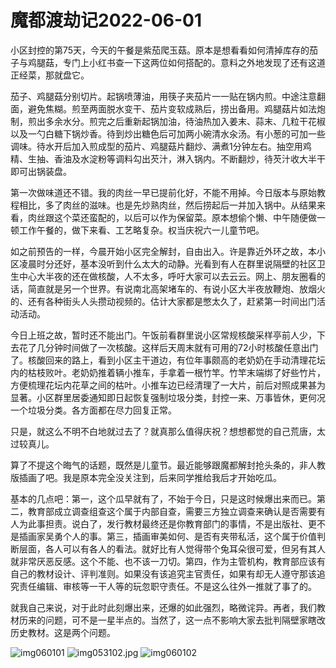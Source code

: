 # 魔都渡劫记2022-06-01

小区封控的第75天，今天的午餐是紫茄爬玉菇。原本是想看看如何清掉库存的茄子与鸡腿菇，专门上小红书查一下这两位如何搭配的。意料之外地发现了还有这道正经菜，那就盘它。

茄子、鸡腿菇分别切片。起锅喷薄油，用筷子夹茄片一一贴在锅内煎。中途注意翻面，避免焦糊。煎至两面脱水变干、茄片变软成熟后，捞出备用。鸡腿菇片如法炮制，煎出多余水分。煎完之后重新起锅加油，待油热加入姜末、蒜末、几粒干花椒以及一勺白糖下锅炒香。待到炒出糖色后可加两小碗清水汆汤。有小葱的可加一些调味。待水开后加入煎成型的茄片、鸡腿菇片翻炒、满煮1分钟左右。抽空用鸡精、生抽、香油及水淀粉等调料勾出芡汁，淋入锅内。不断翻炒，待芡汁收大半干即可出锅装盘。

第一次做味道还不错。我的肉丝一早已提前化好，不能不用掉。今日版本与原始教程相比，多了肉丝的滋味。也是先炒熟肉丝，然后捞起后一并加入锅中。从结果来看，肉丝跟这个菜还蛮配的，以后可以作为保留菜。原本想偷个懒、中午随便做一顿工作午餐的，做下来看、工艺略复杂。权当庆祝六一儿童节吧。

如之前预告的一样，今晨开始小区完全解封，自由出入。许是靠近外环之故，本小区凌晨时分还好，基本没听到什么太大的动静。光看到有人在群里说隔壁的社区卫生中心大半夜的还在做核酸，人不太多，呼吁大家可以去云云。网上、朋友圈看的话，简直就是另一个世界。有说南北高架堵车的、有说小区大半夜放鞭炮、放烟火的、还有各种街头人头攒动视频的。估计大家都是憋太久了，赶紧第一时间出门活动活动。

今日上班之故，暂时还不能出门。午饭前看群里说小区常规核酸采样亭前人少，下去花了几分钟时间做了一次核酸。这样后天周末就有可用的72小时核酸任意出门了。核酸回来的路上，看到小区主干道边，有位年事颇高的老奶奶在手动清理花坛内的枯枝败叶。老奶奶推着辆小推车，手拿着一根竹竿。竹竿末端绑了好些竹片，方便梳理花坛内花草之间的枯叶。小推车边已经清理了一大片，前后对照成果甚为显著。小区群里居委通知即日起恢复强制垃圾分类，封控一来、万事皆休，更何况一个垃圾分类。各方面都在尽力回复正常。

只是，就这么不明不白地就过去了？就真那么值得庆祝？想想都觉的自己荒唐，太过较真儿。

算了不提这个晦气的话题，既然是儿童节。最近能够跟魔都解封抢头条的，非人教版插画了吧。我是原本完全没关注到，后来同学推给我后才开始吃瓜。

基本的几点吧：第一，这个瓜早就有了，不始于今日，只是这时候爆出来而已。第二，教育部成立调查组查这个属于内部自查，需要三方独立调查来确认是否需要有人为此事担责。说白了，发行教材最终还是你教育部门的事情，不是出版社、更不是插画家吴勇个人的事。第三，插画审美如何、是否有夹带私活，这个属于价值判断层面，各人可以有各人的看法。就好比有人觉得带个兔耳朵很可爱，但另有其人就非常厌恶反感。这个不能、也不该一刀切。第四，作为主管机构，教育部应该有自己的教材设计、评判准则。如果没有该追究主官责任，如果有却无人遵守那该追究责任编辑、审核等一干人等的玩忽职守责任。不是这么往外一推就了事了的。

就我自己来说，对于此时此刻爆出来，还爆的如此强烈，略微诧异。再者，我们教材历来的问题，可不是一星半点的。当然了，这一点不影响大家去批判隔壁家瞎改历史教材。这是两个问题。

<img decoding="async" src="https://i0.wp.com/s2.loli.net/2022/06/01/hMGbiE86muQop2x.jpg?w=640&#038;ssl=1" alt="img060101" data-recalc-dims="1" />  
<img decoding="async" src="https://i0.wp.com/s2.loli.net/2022/05/31/sUoLZg2rY8fvTXz.jpg?w=640&#038;ssl=1" alt="img053102.jpg" data-recalc-dims="1" />  
<img decoding="async" src="https://i0.wp.com/s2.loli.net/2022/06/01/LzCmA8tjEpOkRnU.jpg?w=640&#038;ssl=1" alt="img060102" data-recalc-dims="1" />
